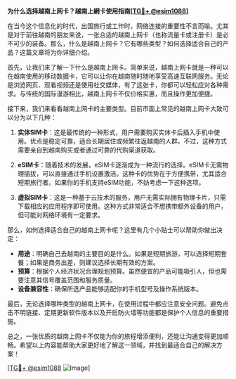 **为什么选择越南上网卡？越南上網卡使用指南[[TG💪+ @esim1088](https://t.me/s/esim1088)]**

在当今这个信息化的时代，出国旅行或工作时，网络连接的重要性不言而喻。尤其是对于前往越南的朋友来说，一张合适的越南上网卡（也称流量卡或注册卡）是必不可少的装备。那么，什么是越南上网卡？它有哪些类型？如何选择适合自己的产品？这篇文章将为你详细介绍。

首先，让我们来了解一下什么是越南上网卡。简单来说，越南上网卡就是一种可以在越南使用的移动数据卡，它可以让你在越南随时随地享受高速互联网服务。无论是浏览网页、观看视频还是使用社交媒体，有了这张卡，你都可以轻松应对各种需求。与传统的国际漫游相比，越南上网卡不仅价格实惠，而且操作更加便捷。

接下来，我们来看看越南上网卡的主要类型。目前市面上常见的越南上网卡大致可以分为以下几种：

1. **实体SIM卡**：这是最传统的一种形式，用户需要购买实体卡后插入手机中使用。优点是稳定可靠，适合长期居住或频繁往返越南的人群。不过，这种方式需要亲自到越南购买或者通过可靠的代购渠道获取。

2. **eSIM卡**：随着技术的发展，eSIM卡逐渐成为一种流行的选择。eSIM卡无需物理插拔，可以直接通过手机设置激活。这种卡的优势在于方便携带，尤其适合短期旅行者。如果你的手机支持eSIM功能，不妨考虑一下这种选项。

3. **虚拟SIM卡**：这是一种基于云技术的服务，用户无需实际拥有物理卡片，只需下载相应的应用程序即可使用。这种方式非常适合不想携带额外设备的用户，但可能对网络环境有一定要求。

那么，如何选择适合自己的越南上网卡呢？这里有几个小贴士可以帮助你做出决定：

- **用途**：明确自己去越南的主要目的是什么。如果是短期旅游，可以选择短期套餐；如果是商务出差，则建议选择长期有效的方案。
- **预算**：根据个人经济状况合理规划预算。虽然便宜的产品可能吸引人，但也需要注意其信号覆盖范围和服务质量。
- **设备兼容性**：确保所选产品能够适配你的手机型号及操作系统版本。

最后，无论选择哪种类型的越南上网卡，在使用过程中都应注意安全问题。避免点击不明链接、定期更新软件版本以及开启防火墙等功能都是保护个人信息的重要措施。

总之，一张优质的越南上网卡不仅能为你的旅程增添便利，还能让沟通变得更加顺畅。希望以上内容能帮助大家更好地了解这一领域，并找到最适合自己的解决方案！

[[TG💪+ @esim1088](https://t.me/s/esim1088) ![Image](https://i.postimg.cc/4NQfJmqS/Snipaste-2025-05-13-00-14-12.png)]